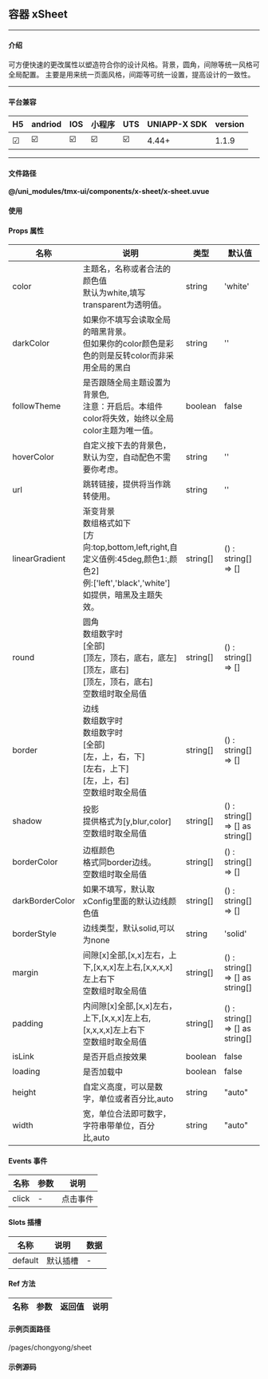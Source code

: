 
## 容器 xSheet

***

#### 介绍

可方便快速的更改属性以塑造符合你的设计风格。背景，圆角，间隙等统一风格可全局配置。
主要是用来统一页面风格，间距等可统一设置，提高设计的一致性。

***

#### 平台兼容

| H5 | andriod | IOS | 小程序 | UTS | UNIAPP-X SDK | version |
| --- | --- | --- | --- | --- | --- | --- |
| ☑ | ☑️ | ☑️ | ☑️ | ☑️ | 4.44+ | 1.1.9 |

***

#### 文件路径

**@/uni_modules/tmx-ui/components/x-sheet/x-sheet.uvue**

#### 使用

<x-sheet></x-sheet>

#### Props 属性

| 名称 | 说明 | 类型 | 默认值 |
| ------ | ---- | ---- | ---- |
| color | 主题名，名称或者合法的颜色值<br>默认为white,填写transparent为透明值。 | string | 'white' |
| darkColor | 如果你不填写会读取全局的暗黑背景。<br>但如果你的color颜色是彩色的则是反转color而非采用全局的黑白 | string | '' |
| followTheme | 是否跟随全局主题设置为背景色,<br>注意：开启后。本组件color将失效，始终以全局color主题为唯一值。 | boolean | false |
| hoverColor | 自定义按下去的背景色，<br>默认为空，自动配色不需要你考虑。 | string | '' |
| url | 跳转链接，提供将当作跳转使用。 | string | '' |
| linearGradient | 渐变背景<br>数组格式如下<br>                 [方向:top,bottom,left,right,自定义值例:45deg,颜色1:,颜色2]<br>例:['left','black','white']<br>如提供，暗黑及主题失效。 | string[] | () : string[] => [] |
| round | 圆角<br>数组数字时<br>[全部]<br>[顶左，顶右，底右，底左]<br>[顶左，底右]<br>[顶左，顶右，底右]<br>空数组时取全局值 | string[] | () : string[] => [] |
| border | 边线<br>数组数字时<br>数组数字时<br>[全部]<br>[左，上，右，下]<br>[左右，上下]<br>[左，上，右]<br>空数组时取全局值 | string[] | () : string[] => [] |
| shadow | 投影<br>提供格式为[y,blur,color]<br>空数组时取全局值 | string[] | () : string[] => [] as string[] |
| borderColor | 边框颜色<br>格式同border边线。<br>空数组时取全局值 | string[] | () : string[] => [] |
| darkBorderColor | 如果不填写，默认取xConfig里面的默认边线颜色值 | string[] | () : string[] => [] |
| borderStyle | 边线类型，默认solid,可以为none | string | 'solid' |
| margin | 间隙[x]全部,[x,x]左右，上下,[x,x,x]左上右,[x,x,x,x]左上右下<br>空数组时取全局值 | string[] | () : string[] => [] as string[] |
| padding | 内间隙[x]全部,[x,x]左右，上下,[x,x,x]左上右,[x,x,x,x]左上右下<br>空数组时取全局值 | string[] | () : string[] => [] as string[] |
| isLink | 是否开启点按效果 | boolean | false |
| loading | 是否加载中 | boolean | false |
| height | 自定义高度，可以是数字，单位或者百分比,auto | string | "auto" |
| width | 宽，单位合法即可数字，字符串带单位，百分比,auto | string | "auto" |



#### Events 事件

| 名称 | 参数 | 说明 |
| ------ | ---- | ---- |
| click | - | 点击事件 |


#### Slots 插槽

| 名称 | 说明 | 数据 |
| ------ | ---- | ---- |
| default | 默认插槽 | - |


#### Ref 方法

| 名称 | 参数 | 返回值 | 说明 |
| ------ | ---- | ---- | ---- |


#### 示例页面路径

/pages/chongyong/sheet

#### 示例源码

<template>
	<!-- #ifdef APP -->
	<scroll-view style="flex:1">
	<!-- #endif -->
	<!-- #ifdef MP-WEIXIN -->
	<page-meta :page-style="`background-color:${xThemeConfigBgColor}`">
		<navigation-bar :background-color="xThemeConfigNavBgColor" :front-color="xThemeConfigNavFontColor"></navigation-bar>
	</page-meta>
	<!-- #endif -->
		<x-sheet >
			<x-text font-size="18" class=" text-weight-b mb-8">容器 Sheet</x-text>
			<x-text color="#999999" class="line-8">属性比较多，可快速的用来布局，减轻你的布局压力，让效率提升。实验证明：一个普通的小程序20个页面。使用容器+我的组件布局。2天内完成布局，2天对接完成后端。</x-text>
			<x-text color="error" class="line-8">并且背景，圆角，间隙允许全局动态/统一配置，布局后的页面可根据后期设计要求，一键修改所有设计风格。绝对布局利器。</x-text>
		</x-sheet>
		<x-sheet :round="['12','2']" color="primary">
			<x-text color="white">更改圆角</x-text>
		</x-sheet>
		<x-sheet :round="['12','2']" :border="['2','2']" :border-color="['red','primary']">
			<x-text font-size="18" class=" text-weight-b">边线</x-text>
		</x-sheet>
		
		<x-sheet :round="['12','2']" :linearGradient="['left','#ff667f','#fdb247']">
			<x-text color="white">渐变</x-text>
		</x-sheet>

		<x-sheet :loading="true">
			<x-text font-size="18" class=" text-weight-b mb-24">还允许让内容处于加载中</x-text>
			<x-sheet :margin="['0']" :linearGradient="['left','#ff667f','#fdb247']">
				<x-text color="white" >渐变</x-text>
			</x-sheet>
			<x-sheet :margin="['0','12','0','0']" color="primary">
				<x-text color="white" class=" text-weight-b ">更改圆角</x-text>
			</x-sheet>
		</x-sheet>
		
		
		
	<!-- #ifdef APP -->
	</scroll-view>
	<!-- #endif -->
</template>

<script>
	export default {
		data() {
			return {
				
			};
		}
	}
</script>

<style lang="scss">

</style>

		
